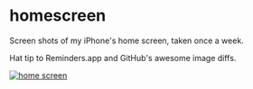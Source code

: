 homescreen
==========

Screen shots of my iPhone's home screen, taken once a week.

Hat tip to Reminders.app and GitHub's awesome image diffs.

[![home screen](https://raw.github.com/narfdotpl/homescreen/master/latest_480.png)](https://github.com/narfdotpl/homescreen/commits/master/latest_480.png)
